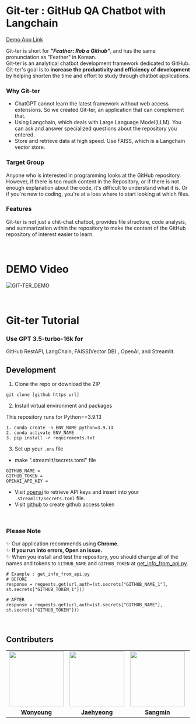 # Git-ter : GitHub QA Chatbot with Langchain

[Demo App Link](https://omijacha2.streamlit.app/)

Git-ter is short for <i>**"Feather: Rob a Github"**</i>, and has the same pronunciation as "Feather" in Korean.<br>
Git-ter is an analytical chatbot development framework dedicated to GitHub.<br>
Git-ter's goal is to **increase the productivity and efficiency of development** by helping shorten the time and effort to study through chatbot applications.

### Why Git-ter
- ChatGPT cannot learn the latest framework without web access extensions. So we created Git-ter, an application that can complement that.
- Using Langchain, which deals with Large Language Model(LLM). You can ask and answer specialized questions about the repository you entered.
- Store and retrieve data at high speed. Use FAISS, which is a Langchain vector store.

### Target Group
Anyone who is interested in programming looks at the GitHub repository.<br>
However, if there is too much content in the Repository, or if there is not enough explanation about the code, it's difficult to understand what it is. Or if you're new to coding, you're at a loss where to start looking at which files.

### Features
Git-ter is not just a chit-chat chatbot, provides file structure, code analysis, and summarization within the repository to make the content of the GitHub repository of interest easier to learn.

<br>

# DEMO Video
![GIT-TER_DEMO](https://github.com/SangHui48/GitHub-QA-Chatbot-with-Langchain/assets/48376471/91b98d3d-77e1-4487-aeba-24113f85c4e7)


<br>

# Git-ter Tutorial

### Use GPT 3.5-turbo-16k for
GitHub RestAPI, LangChain, FAISS(Vector DB) , OpenAI, and Streamlit.

## Development

1. Clone the repo or download the ZIP

```
git clone [github https url]
```

2. Install virtual environment and  packages

This repository runs for Python==3.9.13
```
1. conda create -n ENV_NAME python=3.9.13
2. conda activate ENV_NAME   
3. pip install -r requirements.txt   
```

3. Set up your `.env` file

- make ".streamlit/secrets.toml" file


```
GITHUB_NAME = 
GITHUB_TOKEN = 
OPENAI_API_KEY = 
```

- Visit [openai](https://help.openai.com/en/articles/4936850-where-do-i-find-my-secret-api-key) to retrieve API keys and insert into your `.streamlit/secrets.toml` file.
- Visit [github](https://docs.github.com/en/enterprise-server@3.6/authentication/keeping-your-account-and-data-secure/managing-your-personal-access-tokens#creating-a-personal-access-token) to create github access token

<br>

### Please Note
✨ Our application recommends using **Chrome**.<br>
✨ **If you run into errors, Open an issue.**<br>
✨ When you install and test the repository, you should change all of the names and tokens to `GITHUB_NAME` and  `GITHUB_TOKEN` at [get_info_from_api.py](https://github.com/SangHui48/GitHub-QA-Chatbot-with-Langchain/blob/master/githubqa/get_info_from_api.py).
```
# Example : get_info_from_api.py
# BEFORE
response = requests.get(url,auth=(st.secrets["GITHUB_NAME_1"], st.secrets["GITHUB_TOKEN_1"]))

# AFTER
response = requests.get(url,auth=(st.secrets["GITHUB_NAME"], st.secrets["GITHUB_TOKEN"]))
```

<br>

## Contributers
<table>
 <tr>
    <td align="center"><a href="https://github.com/holly-21"><img src="https://avatars.githubusercontent.com/holly-21" width="150px;" alt=""></td>
    <td align="center"><a href="https://github.com/aza1200"><img src="https://avatars.githubusercontent.com/aza1200" width="150px;" alt=""></td>
    <td align="center"><a href="https://github.com/furthermares"><img src="https://avatars.githubusercontent.com/furthermares" width="150px;" alt=""></td>
    <td align="center"><a href="https://github.com/SangHui48"><img src="https://avatars.githubusercontent.com/SangHui48" width="150px;" alt=""></td>
  </tr>
  <tr>
    <td align="center"><a href="https://github.com/holly-21"><b>Wonyoung</b></td>
    <td align="center"><a href="https://github.com/aza1200"><b>Jaehyeong</b></td>
    <td align="center"><a href="https://github.com/furthermares"><b>Sangmin</b></td>
    <td align="center"><a href="https://github.com/SangHui48"><b>Sanghui</b></td>
    </tr>
</table>
